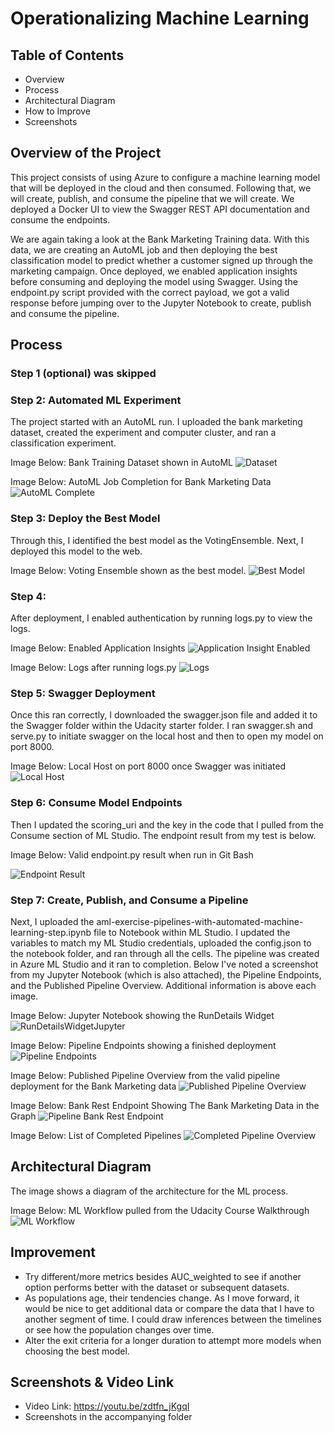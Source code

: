# Operationalizing Machine Learning
## Table of Contents
- Overview
- Process
- Architectural Diagram
- How to Improve
- Screenshots

## Overview of the Project
This project consists of using Azure to configure a machine learning model that will be deployed in the cloud and then consumed. Following that, we will create, publish, and consume the pipeline that we will create. We deployed a Docker UI to view the Swagger REST API documentation and consume the endpoints.

We are again taking a look at the Bank Marketing Training data. With this data, we are creating an AutoML job and then deploying the best classification model to predict whether a customer signed up through the marketing campaign. Once deployed, we enabled application insights before consuming and deploying the model using Swagger. Using the endpoint.py script provided with the correct payload, we got a valid response before jumping over to the Jupyter Notebook to create, publish and consume the pipeline.

## Process
### Step 1 (optional) was skipped
### Step 2: Automated ML Experiment
The project started with an AutoML run. I uploaded the bank marketing dataset, created the experiment and computer cluster, and ran a classification experiment.

Image Below: Bank Training Dataset shown in AutoML
![Dataset](https://github.com/gbnuhg/udacity_ml_nano_project_2/assets/132493261/119867c7-0530-4c20-84d1-e5e19d13acac)

Image Below: AutoML Job Completion for Bank Marketing Data
![AutoML Complete](https://github.com/gbnuhg/udacity_ml_nano_project_2/assets/132493261/8c3eabda-3444-420b-904d-87aadaab292e)

### Step 3: Deploy the Best Model
Through this, I identified the best model as the VotingEnsemble. Next, I deployed this model to the web.

Image Below: Voting Ensemble shown as the best model.
![Best Model](https://github.com/gbnuhg/udacity_ml_nano_project_2/assets/132493261/6da20626-8822-4188-ad83-509720deeeae)

### Step 4:  
After deployment, I enabled authentication by running logs.py to view the logs.

Image Below: Enabled Application Insights
![Application Insight Enabled](https://github.com/gbnuhg/udacity_ml_nano_project_2/assets/132493261/84647784-3c73-4c78-aa10-7db212786bf5)

Image Below: Logs after running logs.py
![Logs](https://github.com/gbnuhg/udacity_ml_nano_project_2/assets/132493261/96d9ed90-b6f2-4ed2-a0e9-919c8658290a)

### Step 5: Swagger Deployment

Once this ran correctly, I downloaded the swagger.json file and added it to the Swagger folder within the Udacity starter folder. I ran swagger.sh and serve.py to initiate swagger on the local host and then to open my model on port 8000.

Image Below: Local Host on port 8000 once Swagger was initiated
![Local Host](https://github.com/gbnuhg/udacity_ml_nano_project_2/assets/132493261/62e3882d-b7f4-4916-a8f6-b80e769ab3dd) 

### Step 6: Consume Model Endpoints
Then I updated the scoring_uri and the key in the code that I pulled from the Consume section of ML Studio. The endpoint result from my test is below.

Image Below: Valid endpoint.py result when run in Git Bash

![Endpoint Result](https://github.com/gbnuhg/udacity_ml_nano_project_2/assets/132493261/19c7cfb9-4552-46d7-ae54-aaa496066279)

### Step 7: Create, Publish, and Consume a Pipeline
Next, I uploaded the aml-exercise-pipelines-with-automated-machine-learning-step.ipynb file to Notebook within ML Studio. I updated the variables to match my ML Studio credentials, uploaded the config.json to the notebook folder, and ran through all the cells. The pipeline was created in Azure ML Studio and it ran to completion. Below I've noted a screenshot from my Jupyter Notebook (which is also attached), the Pipeline Endpoints, and the Published Pipeline Overview. Additional information is above each image.

Image Below: Jupyter Notebook showing the RunDetails Widget
![RunDetailsWidgetJupyter](https://github.com/gbnuhg/udacity_ml_nano_project_2/assets/132493261/296feda0-7cb9-4ed1-bed6-e730cfa7c3a9)

Image Below: Pipeline Endpoints showing a finished deployment
![Pipeline Endpoints](https://github.com/gbnuhg/udacity_ml_nano_project_2/assets/132493261/630a3a24-13a6-4155-a8b2-0e7a9bbc26dd)

Image Below: Published Pipeline Overview from the valid pipeline deployment for the Bank Marketing data
![Published Pipeline Overview](https://github.com/gbnuhg/udacity_ml_nano_project_2/assets/132493261/67649a8c-da14-4a1b-a01d-78abba4ed5da)

Image Below: Bank Rest Endpoint Showing The Bank Marketing Data in the Graph
![Pipeline Bank Rest Endpoint](https://github.com/gbnuhg/udacity_ml_nano_project_2/assets/132493261/36fd4efd-e4a6-4296-a5e0-96ff983834ea)

Image Below: List of Completed Pipelines
![Completed Pipeline Overview](https://github.com/gbnuhg/udacity_ml_nano_project_2/assets/132493261/57009d9e-9cf6-4f02-af12-e6246e9f0759)

## Architectural Diagram
The image shows a diagram of the architecture for the ML process.

Image Below: ML Workflow pulled from the Udacity Course Walkthrough
![ML Workflow](https://github.com/gbnuhg/udacity_ml_nano_project_2/assets/132493261/f120b9c9-f987-4724-8ba6-511d038fb1fc)

## Improvement
- Try different/more metrics besides AUC_weighted to see if another option performs better with the dataset or subsequent datasets. 
- As populations age, their tendencies change. As I move forward, it would be nice to get additional data or compare the data that I have to another segment of time. I could draw inferences between the timelines or see how the population changes over time.
- Alter the exit criteria for a longer duration to attempt more models when choosing the best model.

## Screenshots & Video Link
- Video Link: https://youtu.be/zdtfn_jKgqI
- Screenshots in the accompanying folder
